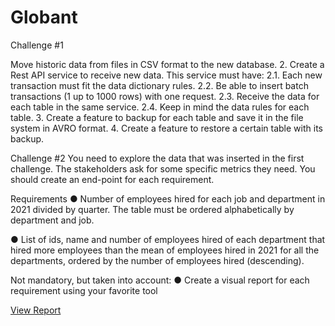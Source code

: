 # Globant
Challenge #1

Move historic data from files in CSV format to the new database.
2. Create a Rest API service to receive new data. This service must have:
2.1. Each new transaction must fit the data dictionary rules.
2.2. Be able to insert batch transactions (1 up to 1000 rows) with one request.
2.3. Receive the data for each table in the same service.
2.4. Keep in mind the data rules for each table.
3. Create a feature to backup for each table and save it in the file system in AVRO format.
4. Create a feature to restore a certain table with its backup.

Challenge #2
You need to explore the data that was inserted in the first challenge. The stakeholders ask for
some specific metrics they need. You should create an end-point for each requirement.

Requirements
● Number of employees hired for each job and department in 2021 divided by quarter. The
table must be ordered alphabetically by department and job.

● List of ids, name and number of employees hired of each department that hired more
employees than the mean of employees hired in 2021 for all the departments, ordered
by the number of employees hired (descending).

Not mandatory, but taken into account:
● Create a visual report for each requirement using your favorite tool


[View Report](https://app.powerbi.com/groups/me/reports/474d7f35-6166-4b82-9485-ccb6b90950b7/ReportSection)



